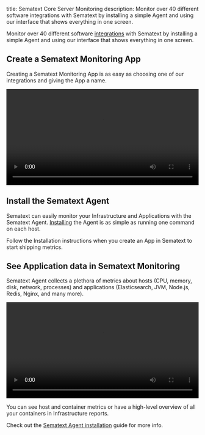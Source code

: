 title: Sematext Core Server Monitoring
description: Monitor over 40 different software integrations with Sematext by installing a simple Agent and using our interface that shows everything in one screen.

Monitor over 40 different software [integrations](https://sematext.com/docs/integration/) with Sematext by installing a simple Agent and using our interface that shows everything in one screen.

## Create a Sematext Monitoring App
Creating a Sematext Monitoring App is as easy as choosing one of our integrations and giving the App a name.

<video style="display:block; width:100%; height:auto;" controls autoplay>
  <source src="https://cdn.sematext.com/videos/sematext-create-nginx-app.mp4" type="video/mp4" />
</video>

## Install the Sematext Agent
Sematext can easily monitor your Infrastructure and Applications with the Sematext Agent. [Installing](../agents/sematext-agent/containers/installation) the Agent is as simple as running one command on each host.

Follow the Installation instructions when you create an App in Sematext to start shipping metrics.

## See Application data in Sematext Monitoring
Sematext Agent collects a plethora of metrics about hosts (CPU, memory, disk, network, processes) and applications (Elasticsearch, JVM, Node.js, Redis, Nginx, and many more).

<video style="display:block; width:100%; height:auto;" controls>
  <source src="https://cdn.sematext.com/videos/sematext-shipping-nginx-metrics.mp4" type="video/mp4" />
</video>

You can see host and container metrics or have a high-level overview of all your containers in Infrastructure reports.

Check out the [Sematext Agent installation](../agents/sematext-agent) guide for more info.
